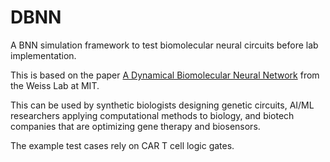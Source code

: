 # DBNN
A BNN simulation framework to test biomolecular neural circuits before lab implementation. 

This is based on the paper [A Dynamical Biomolecular Neural Network](https://www.researchgate.net/publication/344958092_A_Dynamical_Biomolecular_Neural_Network) from the Weiss Lab at MIT.

This can be used by synthetic biologists designing genetic circuits, AI/ML researchers applying computational methods to biology, and biotech companies that are optimizing gene therapy and biosensors. 

The example test cases rely on CAR T cell logic gates. 
